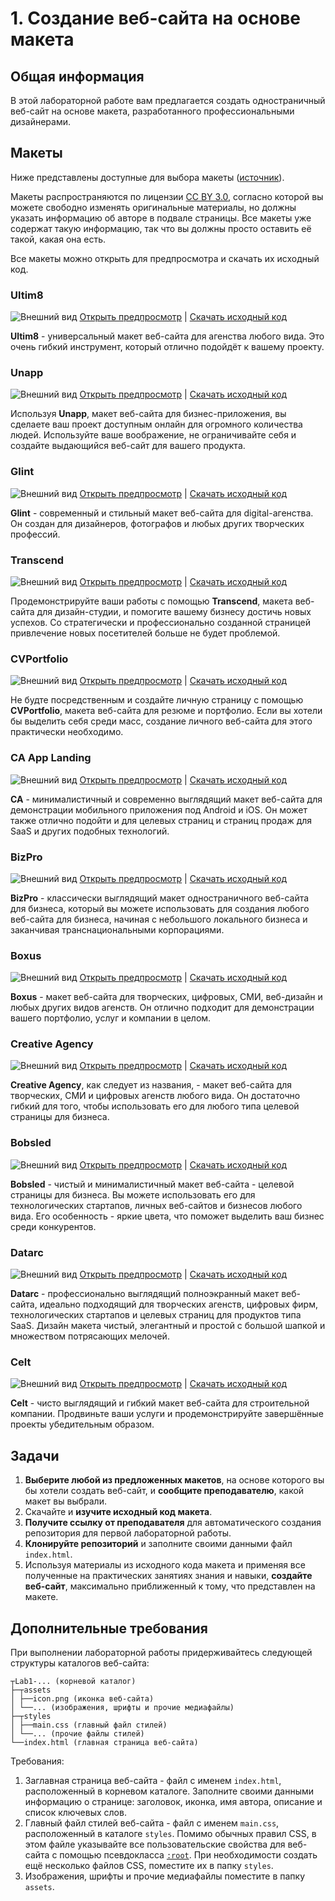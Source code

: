 # 1. Создание веб-сайта на основе макета

## Общая информация

В этой лабораторной работе вам предлагается создать одностраничный веб-сайт на 
основе макета, разработанного профессиональными дизайнерами.

## Макеты

Ниже представлены доступные для выбора макеты
([источник](https://colorlib.com/wp/cat/one-page)).

Макеты распространяются по лицензии
[CC BY 3.0](https://creativecommons.org/licenses/by/3.0/), согласно которой 
вы можете свободно изменять оригинальные материалы, но должны указать 
информацию об авторе в подвале страницы. Все макеты уже содержат такую 
информацию, так что вы должны просто оставить её такой, какая она есть.

Все макеты можно открыть для предпросмотра и скачать их исходный код.

### Ultim8

![Внешний вид](./assets/Ultim8.jpg)
[Открыть предпросмотр](https://colorlib.com/wp/template/ultim8/) |
[Скачать исходный код](https://colorlib.com/download/1703/)

**Ultim8** - универсальный макет веб-сайта для агенства любого вида. Это 
очень гибкий инструмент, который отлично подойдёт к вашему проекту.

### Unapp

![Внешний вид](./assets/Unapp.jpg)
[Открыть предпросмотр](https://colorlib.com/preview/#unapp) |
[Скачать исходный код](https://colorlib.com/download/1059/)

Используя **Unapp**, макет веб-сайта для бизнес-приложения, вы сделаете ваш 
проект доступным онлайн для огромного количества людей. Используйте ваше 
воображение, не ограничивайте себя и создайте выдающийся веб-сайт для вашего 
продукта.

### Glint

![Внешний вид](./assets/Glint.jpg)
[Открыть предпросмотр](https://colorlib.com/demo?theme=glint) |
[Скачать исходный код](https://colorlib.com/download/81/)

**Glint** - современный и стильный макет веб-сайта для digital-агенства. Он 
создан для дизайнеров, фотографов и любых других творческих профессий.

### Transcend

![Внешний вид](./assets/Transcend.jpg)
[Открыть предпросмотр](https://colorlib.com/preview/#transcend) |
[Скачать исходный код](https://colorlib.com/download/888/)

Продемонстрируйте ваши работы с помощью **Transcend**, макета веб-сайта для 
дизайн-студии, и помогите вашему бизнесу достичь новых успехов. Со 
стратегически и профессионально созданной страницей привлечение новых 
посетителей больше не будет проблемой.

### CVPortfolio

![Внешний вид](./assets/CVPortfolio.jpg)
[Открыть предпросмотр](https://colorlib.com/preview/#cvportfolio) |
[Скачать исходный код](https://colorlib.com/download/526/)

Не будте посредственным и создайте личную страницу с помощью **CVPortfolio**,
макета веб-сайта для резюме и портфолио. Если вы хотели бы выделить себя 
среди масс, создание личного веб-сайта для этого практически необходимо.

### CA App Landing

![Внешний вид](./assets/CA_App_Landing.jpg)
[Открыть предпросмотр](https://colorlib.com/demo?theme=ca-app) |
[Скачать исходный код](https://colorlib.com/download/55/)

**CA** - минималистичный и современно выглядящий макет веб-сайта для 
демонстрации мобильного приложения под Android и iOS. Он может также отлично 
подойти и для целевых страниц и страниц продаж для SaaS и других 
подобных технологий. 

### BizPro

![Внешний вид](./assets/BizPro.jpg)
[Открыть предпросмотр](https://colorlib.com/demo?theme=bizpro) |
[Скачать исходный код](https://colorlib.com/download/125/)

**BizPro** - классически выглядящий макет одностраничного веб-сайта для 
бизнеса, который вы можете использовать для создания любого веб-сайта для 
бизнеса, начиная с небольшого локального бизнеса и заканчивая 
транснациональными корпорациями.

### Boxus

![Внешний вид](./assets/Boxus.jpg)
[Открыть предпросмотр](https://colorlib.com/demo?theme=boxus) |
[Скачать исходный код](https://colorlib.com/download/67/)

**Boxus** - макет веб-сайта для творческих, цифровых, СМИ, веб-дизайн и любых 
других видов агенств. Он отлично подходит для демонстрации вашего портфолио, 
услуг и компании в целом.

### Creative Agency

![Внешний вид](./assets/Creative_Agency.jpg)
[Открыть предпросмотр](https://colorlib.com/demo?theme=creative-agency) |
[Скачать исходный код](https://colorlib.com/download/63/)

**Creative Agency**, как следует из названия, - макет веб-сайта для 
творческих, СМИ и цифровых агенств любого вида. Он достаточно гибкий для 
того, чтобы использовать его для любого типа целевой страницы для бизнеса.

### Bobsled

![Внешний вид](./assets/Bobsled.jpg)
[Открыть предпросмотр](https://colorlib.com/demo?theme=Bobsled) |
[Скачать исходный код](https://colorlib.com/download/49/)

**Bobsled** - чистый и минималистичный макет веб-сайта - целевой страницы для 
бизнеса. Вы можете использовать его для технологических стартапов, личных 
веб-сайтов и бизнесов любого вида. Его особенность - яркие цвета, что поможет 
выделить ваш бизнес среди конкурентов.

### Datarc

![Внешний вид](./assets/Datarc.jpg)
[Открыть предпросмотр](https://colorlib.com/demo?theme=datarc) |
[Скачать исходный код](https://colorlib.com/download/83/)

**Datarc** - профессионально выглядящий полноэкранный макет веб-сайта, 
идеально подходящий для творческих агенств, цифровых фирм, технологических 
стартапов и целевых страниц для продуктов типа SaaS. Дизайн макета чистый, 
элегантный и простой с большой шапкой и множеством потрясающих мелочей.

### Celt

![Внешний вид](./assets/Celt.jpg)
[Открыть предпросмотр](https://colorlib.com/demo?theme=Celt) |
[Скачать исходный код](https://colorlib.com/download/23/)

**Celt** - чисто выглядящий и гибкий макет веб-сайта для строительной компании.
Продвиньте ваши услуги и продемонстрируйте завершённые проекты убедительным 
образом.

## Задачи

1. **Выберите любой из предложенных макетов**, на основе которого вы бы хотели 
создать веб-сайт, и **сообщите преподавателю**, какой макет вы выбрали.
2. Скачайте и **изучите исходный код макета**.
3. **Получите ссылку от преподавателя** для автоматического создания
репозитория для первой лабораторной работы.
4. **Клонируйте репозиторий** и заполните своими данными файл `index.html`.
5. Используя материалы из исходного кода макета и применяя все полученные на
практических занятиях знания и навыки, **создайте веб-сайт**, максимально 
приближенный к тому, что представлен на макете.

## Дополнительные требования

При выполнении лабораторной работы придерживайтесь следующей структуры
каталогов веб-сайта:

```
┬Lab1-... (корневой каталог)
├─┬assets
│ ├──icon.png (иконка веб-сайта)
│ └──... (изображения, шрифты и прочие медиафайлы)
├─┬styles
│ ├──main.css (главный файл стилей)
│ └──... (прочие файлы стилей)
└──index.html (главная страница веб-сайта)
```

Требования:

1. Заглавная страница веб-сайта - файл с именем `index.html`, 
расположенный в корневом каталоге. Заполните своими данными информацию о 
странице: заголовок, иконка, имя автора, описание и список ключевых слов.
2. Главный файл стилей веб-сайта - файл с именем `main.css`, расположенный в 
каталоге `styles`. Помимо обычных правил CSS, в этом файле указывайте все 
пользовательские свойства для веб-сайта с помощью псевдокласса
[`:root`](https://webref.ru/css/root). При необходимости создать ещё 
несколько файлов CSS, помеcтите их в папку `styles`.
3. Изображения, шрифты и прочие медиафайлы поместите в папку 
`assets`.

<disqus-comments
  page-uuid="149fa661-6e05-4d4c-8525-521ec95711e8"
  page-title="1. Создание веб-сайта на основе макета | Лабораторные работы"/>